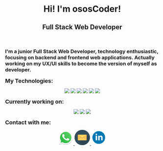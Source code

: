 <h1 align='center'>Hi! I'm ososCoder!</h1>
<h2 align='center'>Full Stack Web Developer</h2>
<br>
<h3>I'm a junior Full Stack Web Developer, technology enthusiastic, focusing on backend and frontend web applications. Actually working on my UX/UI skills to become the version of myself as developer.</h3>

<font size='4'><strong>My Technologies:</strong></font>

<p align='center'>
<img src="https://cdn.jsdelivr.net/gh/devicons/devicon/icons/html5/html5-original.svg" width='50'/>
<img src="https://cdn.jsdelivr.net/gh/devicons/devicon/icons/css3/css3-original.svg" width='50'/>
<img src="https://cdn.jsdelivr.net/gh/devicons/devicon/icons/javascript/javascript-original.svg" width='50'/>
<img src="https://cdn.jsdelivr.net/gh/devicons/devicon/icons/nodejs/nodejs-original.svg" width='50'/>
<img src="https://cdn.jsdelivr.net/gh/devicons/devicon/icons/mysql/mysql-original.svg" width='50'/>
<img src="https://cdn.jsdelivr.net/gh/devicons/devicon/icons/react/react-original.svg" width='50'/>
</p>

<font size='4'><strong>Currently working on:</strong></font>

<p align='center'>
<img src="https://cdn.jsdelivr.net/gh/devicons/devicon/icons/typescript/typescript-original.svg" width='50'/>
<img src="https://cdn.jsdelivr.net/gh/devicons/devicon/icons/tailwindcss/tailwindcss-plain.svg" width='50'/>
<img src="https://cdn.jsdelivr.net/gh/devicons/devicon/icons/figma/figma-original.svg" width='50'/>
</p>

<font size='4'><strong>Contact with me:</strong></font>

<p align='center'>
<a href='https://wa.link/rif9rh' target='_blank'>
<img src='./img/whatsapp.svg' width='50'/>
</a>
<a href="mailto:oscar.ousinde@gmail.com">
<img src="./img/email.svg" width='50' />
</a>
<a href='https://www.linkedin.com/in/oscar-ousinde/' target='_blank'>
<img src='./img/linkedin.svg' width='50'/>
</a>
</p>
